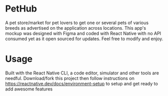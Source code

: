 # PetHub
A pet store/market for pet lovers to get one or several pets of various breeds as advertised on the application across locations. This app's mockup was designed with Figma and coded with React Native with no API consumed yet as it open sourced for updates. Feel free to modify and enjoy.


# Usage
Built with the React Native CLI, a code editor, simulator and other tools are needful. Download/fork this project then follow instructions on https://reactnative.dev/docs/environment-setup to setup and get ready to add awesome features
